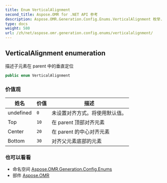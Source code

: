 ```yaml
---
title: Enum VerticalAlignment
second_title: Aspose.OMR for .NET API 参考
description: Aspose.OMR.Generation.Config.Enums.VerticalAlignment 枚举. 描述子元素在 parent 中的垂直定位
type: docs
weight: 580
url: /zh/net/aspose.omr.generation.config.enums/verticalalignment/
---
```

## VerticalAlignment enumeration

描述子元素在 parent 中的垂直定位

```csharp
public enum VerticalAlignment
```

### 价值观

| 姓名 | 价值 | 描述 |
| --- | --- | --- |
| undefined | `0` | 未设置对齐方式。将使用默认值。 |
| Top | `10` | 在 parent 顶部对齐元素 |
| Center | `20` | 在 parent 的中心对齐元素 |
| Bottom | `30` | 对齐父元素底部的元素 |

### 也可以看看

* 命名空间 [Aspose.OMR.Generation.Config.Enums](../../aspose.omr.generation.config.enums/)
* 部件 [Aspose.OMR](../../)


